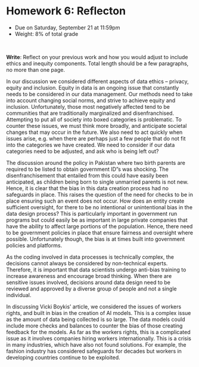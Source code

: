 # Homework 6: Reflecton

- Due on Saturday, September 21 at 11:59pm
- Weight: 8% of total grade

<br>

**Write**: Reflect on your previous work and how you would adjust to include ethics and inequity components. Total length should be a few paragraphs, no more than one page.

In our discussion we considered different aspects of data ethics – privacy, equity and inclusion. Equity in data is an ongoing issue that constantly needs to be considered in our data management. Our methods need to take into account changing social norms, and strive to achieve equity and inclusion. Unfortunately, those most negatively affected tend to be communities that are traditionally marginalized and disenfranchised.  Attempting to put all of society into boxed categories is problematic. To counter these issues, we must think more broadly, and anticipate societal changes that may occur in the future. We also need to act quickly when issues arise, e.g. when there are perhaps just a few people that do not fit into the categories we have created.  We need to consider if our data categories need to be adjusted, and ask who is being left out? 

The discussion around the policy in Pakistan where two birth parents are required to be listed to obtain government ID”s was shocking. The disenfranchisement that entailed from this could have easily been anticipated, as children being born to  single unmarried parents is not new. Hence, it is clear that the bias in this data creation process had no safeguards in place.  This raises the  question of the need  for checks to be in place ensuring such an event does not occur. How does an entity create sufficient oversight, for there to be no intentional or unintentional bias in the data design process? This is particularly important in government run programs but could easily be as important in large private companies that have the ability to affect large portions of the population. Hence, there need to be government policies in place that ensure fairness and oversight where possible.  Unfortunately though, the bias is at times built into government policies and platforms.

As the coding involved in data processes is technically complex, the decisions cannot always be considered by non-technical experts. Therefore, it is important that data scientists undergo anti-bias training to increase awareness and encourage broad thinking. When there are sensitive issues involved, decisions around data design need to be reviewed and approved by a diverse group of people and not a single individual. 

In discussing Vicki Boykis’ article, we considered the issues of workers rights, and built in bias in the creation of AI models.  This is a complex issue as the amount of data being collected is so large. The data models could include more checks and balances to counter the bias of those creating feedback for the models. As far as the workers rights, this is a complicated issue as it involves companies hiring workers internationally. This is a crisis in many industries, which have also not found solutions. For example, the fashion industry has considered safeguards for decades but workers in developing countries continue to be exploited. 

 

